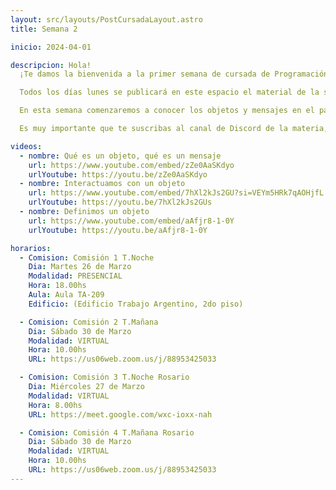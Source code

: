 ```yaml
---
layout: src/layouts/PostCursadaLayout.astro
title: Semana 2

inicio: 2024-04-01

descripcion: Hola!
  ¡Te damos la bienvenida a la primer semana de cursada de Programación con Objetos 1!

  Todos los días lunes se publicará en este espacio el material de la semana en curso, donde encontrarás los videos de apoyo a la teoría, videos de clases virtuales, los ejercicios a realizar y los temas que vamos a estar viendo.

  En esta semana comenzaremos a conocer los objetos y mensajes en el paradigma de objetos. A continuación encontrarás videos que nos intruducen en el tema.

  Es muy importante que te suscribas al canal de Discord de la materia, las instrucciones están en la sección **[Inicio](/)** de esta página.

videos:
  - nombre: Qué es un objeto, qué es un mensaje
    url: https://www.youtube.com/embed/zZe0AaSKdyo
    urlYoutube: https://youtu.be/zZe0AaSKdyo
  - nombre: Interactuamos con un objeto
    url: https://www.youtube.com/embed/7hXl2kJs2GU?si=VEYm5HRk7qAOHjfL
    urlYoutube: https://youtu.be/7hXl2kJs2GUs
  - nombre: Definimos un objeto
    url: https://www.youtube.com/embed/aAfjr8-1-0Y
    urlYoutube: https://youtu.be/aAfjr8-1-0Y

horarios:
  - Comision: Comisión 1 T.Noche
    Dia: Martes 26 de Marzo
    Modalidad: PRESENCIAL
    Hora: 18.00hs
    Aula: Aula TA-209
    Edificio: (Edificio Trabajo Argentino, 2do piso)

  - Comision: Comisión 2 T.Mañana
    Dia: Sábado 30 de Marzo
    Modalidad: VIRTUAL
    Hora: 10.00hs
    URL: https://us06web.zoom.us/j/88953425033

  - Comision: Comisión 3 T.Noche Rosario
    Dia: Miércoles 27 de Marzo
    Modalidad: VIRTUAL
    Hora: 8.00hs
    URL: https://meet.google.com/wxc-ioxx-nah

  - Comision: Comisión 4 T.Mañana Rosario
    Dia: Sábado 30 de Marzo
    Modalidad: VIRTUAL
    Hora: 10.00hs
    URL: https://us06web.zoom.us/j/88953425033
---
```


